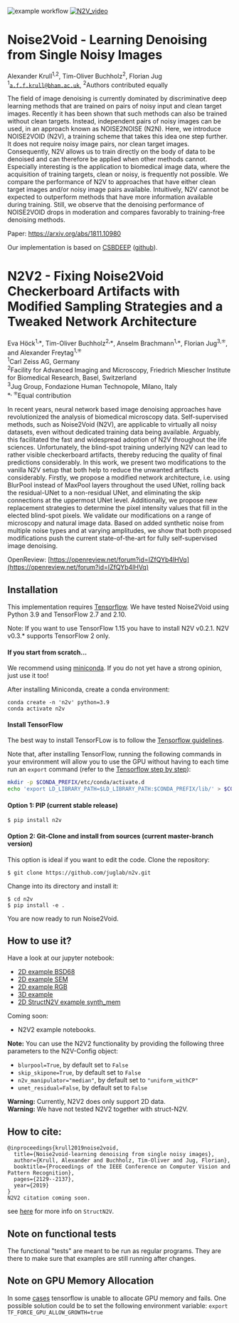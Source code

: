 ![example workflow](https://github.com/juglab/n2v/actions/workflows/test_and_deploy.yml/badge.svg)
[![N2V_video](img/n2v_vimeo.png)](https://vimeo.com/305045007)

# Noise2Void - Learning Denoising from Single Noisy Images
Alexander Krull<sup>1,2</sup>, Tim-Oliver Buchholz<sup>2</sup>, Florian Jug</br>
<sup>1</sup><code>a.f.f.krull@bham.ac.uk</code>, <sup>2</sup>Authors contributed equally

The field of image denoising is currently dominated by discriminative deep learning methods that are trained on pairs of noisy input and clean target images. Recently it has been shown that such methods can also be trained without clean targets. Instead, independent pairs of noisy images can be used, in an approach known as NOISE2NOISE (N2N). Here, we introduce NOISE2VOID (N2V), a training scheme that takes this idea one step further. It does not require noisy image pairs, nor clean target images.  Consequently, N2V allows us to train directly on the body of data to be denoised and can therefore be applied when other methods cannot. Especially interesting is the application to biomedical image data, where the acquisition of training targets, clean or noisy, is frequently not possible.  We compare the performance of N2V to approaches that have either clean target images and/or noisy image pairs available. Intuitively, N2V cannot be expected to outperform methods that have more information available during training. Still, we observe that the denoising performance of NOISE2VOID drops in moderation and compares favorably to training-free denoising methods.

Paper: https://arxiv.org/abs/1811.10980

Our implementation is based on [CSBDEEP](http://csbdeep.bioimagecomputing.com) ([github](https://github.com/csbdeep/csbdeep)).

# N2V2 - Fixing Noise2Void Checkerboard Artifacts with Modified Sampling Strategies and a Tweaked Network Architecture
Eva Höck<sup>1,⚹</sup>, Tim-Oliver Buchholz<sup>2,⚹</sup>, Anselm Brachmann<sup>1,⚹</sup>, Florian Jug<sup>3,⁜</sup>, and Alexander Freytag<sup>1,⁜</sup></br>
<sup>1</sup>Carl Zeiss AG, Germany</br>
<sup>2</sup>Facility for Advanced Imaging and Microscopy, Friedrich Miescher Institute for Biomedical Research, Basel, Switzerland</br>
<sup>3</sup>Jug Group, Fondazione Human Technopole, Milano, Italy</br>
<sup>⚹, ⁜</sup>Equal contribution</br>

In recent years, neural network based image denoising approaches have revolutionized the analysis of biomedical microscopy data. Self-supervised methods, such as Noise2Void (N2V), are applicable to virtually all noisy datasets, even without dedicated training data being available. Arguably, this facilitated the fast and widespread adoption of N2V throughout the life sciences. Unfortunately, the blind-spot training underlying N2V can lead to rather visible checkerboard artifacts, thereby reducing the quality of final predictions considerably. In this work, we present two modifications to the vanilla N2V setup that both help to reduce the unwanted artifacts considerably. Firstly, we propose a modified network architecture, i.e. using BlurPool instead of MaxPool layers throughout the used UNet, rolling back the residual-UNet to a non-residual UNet, and eliminating the skip connections at the uppermost UNet level. Additionally, we propose new replacement strategies to determine the pixel intensity values that fill in the elected blind-spot pixels. We validate our modifications on a range of microscopy and natural image data. Based on added synthetic noise from  multiple noise types and at varying amplitudes, we show that both proposed modifications push the current state-of-the-art for fully self-supervised image denoising.

OpenReview: [https://openreview.net/forum?id=IZfQYb4lHVq](https://openreview.net/forum?id=IZfQYb4lHVq)

## Installation
This implementation requires [Tensorflow](https://www.tensorflow.org/install/).
We have tested Noise2Void using Python 3.9 and TensorFlow 2.7 and 2.10.

Note: If you want to use TensorFlow 1.15 you have to install N2V v0.2.1. N2V v0.3.* supports TensorFlow 2 only.

#### If you start from scratch...
We recommend using [miniconda](https://docs.conda.io/en/latest/miniconda.html).
If you do not yet have a strong opinion, just use it too!

After installing Miniconda, create a conda environment:

```
conda create -n 'n2v' python=3.9
conda activate n2v
```

#### Install TensorFlow

The best way to install TensorFLow is to follow the [Tensorflow guidelines](https://www.tensorflow.org/install/pip). 

Note that, after installing TensorFlow, running the following commands in your environment will allow you to use the GPU without having to each 
time run an `export` command (refer to the [Tensorflow step by step](https://www.tensorflow.org/install/pip#linux_1)):
```bash
mkdir -p $CONDA_PREFIX/etc/conda/activate.d
echo 'export LD_LIBRARY_PATH=$LD_LIBRARY_PATH:$CONDA_PREFIX/lib/' > $CONDA_PREFIX/etc/conda/activate.d/env_vars.sh
```

#### Option 1: PIP (current stable release)
```
$ pip install n2v
```

#### Option 2: Git-Clone and install from sources (current master-branch version)
This option is ideal if you want to edit the code. Clone the repository:

```
$ git clone https://github.com/juglab/n2v.git
```
Change into its directory and install it:

```
$ cd n2v
$ pip install -e .
```
You are now ready to run Noise2Void.

## How to use it?
Have a look at our jupyter notebook:
* [2D example BSD68](https://github.com/juglab/n2v/tree/master/examples/2D/denoising2D_BSD68)
* [2D example SEM](https://github.com/juglab/n2v/tree/master/examples/2D/denoising2D_SEM)
* [2D example RGB](https://github.com/juglab/n2v/tree/master/examples/2D/denoising2D_RGB)
* [3D example](https://github.com/juglab/n2v/tree/master/examples/3D)
* [2D StructN2V example synth_mem](https://github.com/juglab/n2v/tree/master/examples/2D/structN2V_2D_synth_mem/)

Coming soon:
* N2V2 example notebooks.

__Note:__ You can use the N2V2 functionality by providing the following three parameters to the N2V-Config object:
* `blurpool=True`, by default set to `False`
* `skip_skipone=True`, by default set to `False`
* `n2v_manipulator="median"`, by default set to `"uniform_withCP"`
* `unet_residual=False`, by default set to `False`

__Warning:__ Currently, N2V2 does only support 2D data.</br>
__Warning:__ We have not tested N2V2 together with struct-N2V.

## How to cite:
```
@inproceedings{krull2019noise2void,
  title={Noise2void-learning denoising from single noisy images},
  author={Krull, Alexander and Buchholz, Tim-Oliver and Jug, Florian},
  booktitle={Proceedings of the IEEE Conference on Computer Vision and Pattern Recognition},
  pages={2129--2137},
  year={2019}
}
N2V2 citation coming soon.
```

see [here](https://github.com/mpicbg-csbd/structured_N2V) for more info on `StructN2V`.

## Note on functional tests

The functional "tests" are meant to be run as regular programs. They are there to make sure that
examples are still running after changes.

## Note on GPU Memory Allocation

In some [cases](https://github.com/juglab/n2v/issues/100) tensorflow is unable to allocate GPU memory and fails. One possible solution could be to set the following environment variable: `export TF_FORCE_GPU_ALLOW_GROWTH=true`
